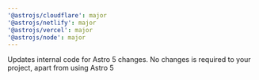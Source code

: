 ```yaml
---
'@astrojs/cloudflare': major
'@astrojs/netlify': major
'@astrojs/vercel': major
'@astrojs/node': major
---
```


Updates internal code for Astro 5 changes. No changes is required to your project, apart from using Astro 5
